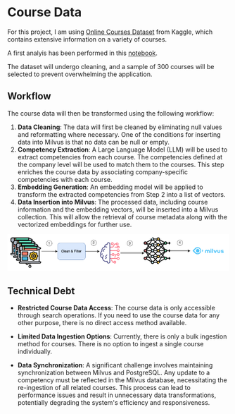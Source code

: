 # Course Data


For this project, I am using [Online Courses Dataset](https://www.kaggle.com/datasets/khaledatef1/online-courses) from Kaggle, which contains extensive information on a variety of courses.

A first analyis has been performed in this [notebook](../data-analysis.ipynb).

The dataset will undergo cleaning, and a sample of 300 courses will be selected to prevent overwhelming the application.

## Workflow

The course data will then be transformed using the following workflow:

1. **Data Cleaning**: The data will first be cleaned by eliminating null values and reformatting where necessary. One of the conditions for inserting data into Milvus is that no data can be null or empty.
2. **Competency Extraction**: A Large Language Model (LLM) will be used to extract competencies from each course. The competencies defined at the company level will be used to match them to the courses. This step enriches the course data by associating company-specific competencies with each course.
3. **Embedding Generation**: An embedding model will be applied to transform the extracted competencies from Step 2 into a list of vectors.
4. **Data Insertion into Milvus**: The processed data, including course information and the embedding vectors, will be inserted into a Milvus collection. This will allow the retrieval of course metadata along with the vectorized embeddings for further use.


![course-workflow](img/course-workflow.png)

## Technical Debt

- **Restricted Course Data Access**: The course data is only accessible through search operations. If you need to use the course data for any other purpose, there is no direct access method available.

- **Limited Data Ingestion Options**: Currently, there is only a bulk ingestion method for courses. There is no option to ingest a single course individually.
  
- **Data Synchronization**: A significant challenge involves maintaining synchronization between Milvus and PostgreSQL. Any update to a competency must be reflected in the Milvus database, necessitating the re-ingestion of all related courses. This process can lead to performance issues and result in unnecessary data transformations, potentially degrading the system's efficiency and responsiveness.
